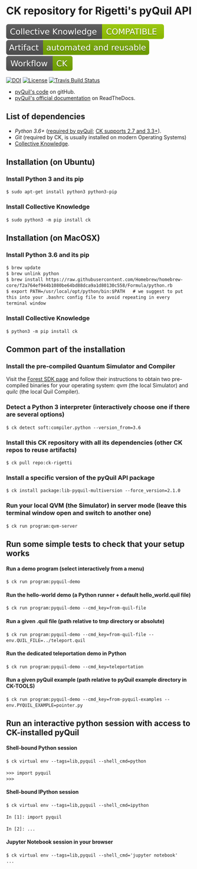 # CK repository for Rigetti's pyQuil API

[![compatibility](https://github.com/ctuning/ck-guide-images/blob/master/ck-compatible.svg)](https://github.com/ctuning/ck)
[![automation](https://github.com/ctuning/ck-guide-images/blob/master/ck-artifact-automated-and-reusable.svg)](http://cTuning.org/ae)
[![workflow](https://github.com/ctuning/ck-guide-images/blob/master/ck-workflow.svg)](http://cKnowledge.org)

[![DOI](https://zenodo.org/badge/127313868.svg)](https://zenodo.org/badge/latestdoi/127313868)
[![License](https://img.shields.io/badge/License-BSD%203--Clause-blue.svg)](https://opensource.org/licenses/BSD-3-Clause)
[![Travis Build Status](https://travis-ci.org/ctuning/ck-rigetti.svg?branch=master)](https://travis-ci.org/ctuning/ck-rigetti)

* [pyQuil's code](https://github.com/rigetti/pyquil) on gitHub.
* [pyQuil's official documentation](https://pyquil.readthedocs.io/en/stable/) on ReadTheDocs.

## List of dependencies
- *Python 3.6+* ([required by pyQuil](https://pyquil.readthedocs.io/en/stable/start.html); [CK supports 2.7 and 3.3+](https://github.com/ctuning/ck#minimal-installation)).
- *Git* (required by CK, is usually installed on modern Operating Systems)
- [Collective Knowledge](http://cknowledge.org).


## Installation (on Ubuntu)

### Install Python 3 and its pip

```
$ sudo apt-get install python3 python3-pip
```

### Install Collective Knowledge

```
$ sudo python3 -m pip install ck
```


## Installation (on MacOSX)

### Install Python 3.6 and its pip
```
$ brew update
$ brew unlink python
$ brew install https://raw.githubusercontent.com/Homebrew/homebrew-core/f2a764ef944b1080be64bd88dca9a1d80130c558/Formula/python.rb
$ export PATH=/usr/local/opt/python/bin:$PATH   # we suggest to put this into your .bashrc config file to avoid repeating in every terminal window
```

### Install Collective Knowledge

```
$ python3 -m pip install ck
```


## Common part of the installation

### Install the pre-compiled Quantum Simulator and Compiler

Visit the [Forest SDK page](https://www.rigetti.com/forest)
and follow their instructions to obtain two pre-compiled binaries
for your operating system: *qvm* (the local Simulator) and *quilc* (the local Quil Compiler).


### Detect a Python 3 interpreter (interactively choose one if there are several options)
```
$ ck detect soft:compiler.python --version_from=3.6
```

### Install this CK repository with all its dependencies (other CK repos to reuse artifacts)
```
$ ck pull repo:ck-rigetti
```

### Install a specific version of the pyQuil API package

```
$ ck install package:lib-pyquil-multiversion --force_version=2.1.0
```

### Run your local QVM (the Simulator) in server mode (leave this terminal window open and switch to another one)

```
$ ck run program:qvm-server
```


## Run some simple tests to check that your setup works

#### Run a demo program (select interactively from a menu)

```
$ ck run program:pyquil-demo
```

#### Run the hello-world demo (a Python runner + default hello_world.quil file)

```
$ ck run program:pyquil-demo --cmd_key=from-quil-file
```

#### Run a given .quil file (path relative to tmp directory or absolute)

```
$ ck run program:pyquil-demo --cmd_key=from-quil-file --env.QUIL_FILE=../teleport.quil
```

#### Run the dedicated teleportation demo in Python

```
$ ck run program:pyquil-demo --cmd_key=teleportation
```

#### Run a given pyQuil example (path relative to pyQuil example directory in CK-TOOLS)
```
$ ck run program:pyquil-demo --cmd_key=from-pyquil-examples --env.PYQUIL_EXAMPLE=pointer.py
```


## Run an interactive python session with access to CK-installed pyQuil

#### Shell-bound Python session
```
$ ck virtual env --tags=lib,pyquil --shell_cmd=python

>>> import pyquil
>>>
```

#### Shell-bound IPython session
```
$ ck virtual env --tags=lib,pyquil --shell_cmd=ipython

In [1]: import pyquil

In [2]: ...
```

#### Jupyter Notebook session in your browser
```
$ ck virtual env --tags=lib,pyquil --shell_cmd='jupyter notebook'
...
```
